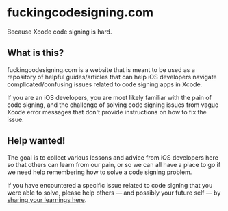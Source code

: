 # fuckingcodesigning.com
Because Xcode code signing is hard.

## What is this?
fuckingcodesigning.com is a website that is meant to be used as a repository of helpful guides/articles that can help iOS developers navigate complicated/confusing issues related to code signing apps in Xcode.

If you are an iOS developers, you are moet likely familiar with the pain of code signing, and the challenge of solving code signing issues from vague Xcode error messages that don't provide instructions on how to fix the issue.

## Help wanted!
The goal is to collect various lessons and advice from iOS developers here so that others can learn from our pain, or so we can all have a place to go if we need help remembering how to solve a code signing problem.

If you have encountered a specific issue related to code signing that you were able to solve, please help others — and possibly your future self — by [sharing your learnings here](CONTRIBUTING.md).
